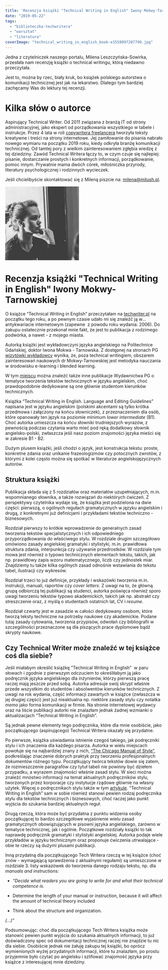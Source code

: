 ```yaml
---
title: 'Recenzja książki "Technical Writing in English" Iwony Mokwy-Tarnowskiej'
date: "2019-05-22"
tags:
  - "biblioteczka-techwritera"
  - "warsztat"
  - "literatura"
coverImage: "technical_writing_in_english_book-e1558097287799.jpg"
---
```


Jedna z czytelniczek naszego portalu, Milena Leszczyńska-Sowirka, przesłała nam
recenzję książki o technical writingu, którą niedawno przeczytała.

Jest to, można by rzec, biały kruk, bo książek polskiego autorstwa o komunikacji
technicznej jest jak na lekarstwo. Dlatego tym bardziej zachęcamy Was do lektury
tej recenzji.

# Kilka słów o autorce

Aspirujący Technical Writer. Od 2011 związana z branżą IT od strony
administracyjnej, jako ekspert od porządkowania wszystkiego w tabele i
instrukcje. Przez 4 lata w roli
[copywritera freelancera](http://www.milush.pl/) tworzyła teksty kreatywne i
treści na strony internetowe. Jej zamiłowanie do pisania nabrało nowego wymiaru
na początku 2019 roku, kiedy odkryła branżę komunikacji technicznej. Od tamtej
pory z wielkim zainteresowaniem zgłębia wiedzę z tej dziedziny. Zawód Technical
Writera łączy to, w czym czuje się najlepiej: pisanie, dostarczanie prostych i
konkretnych informacji, porządkowanie, pomoc innym. Prywatnie mama dwóch córek,
miłośniczka przyrody, literatury psychologicznej i rodzinnych wycieczek.

Jeśli chcielibyście skontaktować się z Mileną piszcie
na: [milena@milush.pl](mailto:milena@milush.pl).

[![](images/milena.jpg)](http://techwriter.pl/wp-content/uploads/2019/05/milena.jpg)

# Recenzja książki "Technical Writing in English" Iwony Mokwy-Tarnowskiej

O książce “Technical Writing in English” przeczytałam na
[techwriter.pl](http://techwriter.pl/technical-writing-w-polskim-wydaniu/) na
początku tego roku, a po pewnym czasie udało mi się znaleźć ją w...
antykwariacie internetowym (zapewne  z powodu roku wydania: 2006). Do zakupu
ostatecznie przekonał mnie fakt, że jest to publikacja z rodzimego podwórka, a
nawet - z mojego miasta.

Autorką książki jest wykładowczyni języka angielskiego na Politechnice
Gdańskiej, doktor Iwona Mokwa - Tarnowska. Z dostępnej na stronach PG
[wizytówki wykładowcy](https://pg.edu.pl/fce34b6aef_iwona.mokwa-tarnowska/publikacje?p_p_id=mostwiedzypublicationsportlet_WAR_mostwiedzyportlet&p_p_col_id=column-1&p_p_col_count=1&_mostwiedzypublicationsportlet_WAR_mostwiedzyportlet_delta=10&_mostwiedzypublicationsportlet_WAR_mostwiedzyportlet_keywords=&_mostwiedzypublicationsportlet_WAR_mostwiedzyportlet_advancedSearch=false&_mostwiedzypublicationsportlet_WAR_mostwiedzyportlet_andOperator=true&_mostwiedzypublicationsportlet_WAR_mostwiedzyportlet_resetCur=false&cur=1) wynika,
że, poza technical writingiem, obszarem zainteresowań naukowych dr
Mokwy-Tarnowskiej jest metodyka nauczania w środowisku e-learning i blended
learning.

W tym
[miejscu](https://pg.edu.pl/wydawnictwo/katalog?category=25&division=&published=&action=%2Ffull%2F&p_p_id=1_WAR_espeoproxyportlet)
można znaleźć także inne publikacje Wydawnictwa PG o tematyce tworzenia tekstów
technicznych w języku angielskim, choć prawdopodobnie dedykowane są one głównie
studentom kierunków technicznych.

Książka “Technical Writing in English. Language and Editing Guidelines” napisana
jest w języku angielskim (polskimi akcentami są tylko krótka przedmowa i
załączony na końcu słowniczek), z przeznaczeniem dla osób, które opanowały ten
język na poziomie minimum _lower intermediate_ (B1). Choć autorka umieszcza na
końcu słowniki trudniejszych wyrazów, z pewnością podczas czytania warto
mieć pod ręką dodatkowy słownik angielsko-polski, zwłaszcza jeśli nasz poziom
znajomości języka mieści się w zakresie B1 - B2.

Dużym plusem książki, jeśli chodzi o język, jest konstrukcja tekstu: proste,
konkretne zdania oraz unikanie frazeologizmów czy potocznych zwrotów, z którymi
z kolei często można się spotkać w literaturze angielskojęzycznych autorów.

## Struktura książki

Publikacja składa się z 5 rozdziałów oraz materiałów uzupełniających, m.in.
wspomnianego słownika, a także rozwiązań do niektórych ćwiczeń. Z perspektywy
czytelnika wydaje się, że książka jest podzielona na dwie części: pierwszą, o
ogólnych regułach gramatycznych w języku angielskim i drugą, z konkretnymi już
definicjami i przykładami tekstów techniczno - biznesowych.

Rozdział pierwszy to krótkie wprowadzenie do generalnych zasad tworzenia tekstów
specjalistycznych i ich odpowiedniego przyporządkowania do właściwego stylu. W
rozdziale drugim szczegółowo omówiono zasady angielskiej gramatyki i stylistyki,
m.in. prawidłowa struktura zdania, interpunkcja czy używanie przedrostków. W
rozdziale tym mowa jest również o typowo technicznych elementach tekstu, takich,
jak np. prawidłowy zapis wzoru matematycznego, liczb czy jednostek miar.
Znajdziemy tu także kilka ogólnych zasad odnośnie wstawiania do tekstu tabel,
ilustracji czy wykresów.

Rozdział trzeci to już definicje, przykłady i wskazówki tworzenia m.in.
instrukcji, manuali, raportów czy _cover letters_. Z uwagi na to, że główną
grupą odbiorczą tej publikacji są studenci, autorka poświęca również sporo uwagi
tworzeniu tekstów typowo akademickich, takich jak np. abstrakt czy streszczenie
oraz, z myślą o studentach ostatnich lat, CV i _resume_.

Rozdział czwarty jest w zasadzie w całości dedykowany osobom, które tworzą
teksty techniczne na potrzeby naukowe czy akademickie. Podane tutaj zasady
cytowania, tworzenia przypisów, odwołań czy bibliografii w szczególności
przeznaczone są dla piszących prace dyplomowe bądź skrypty naukowe.

## Czy Technical Writer może znaleźć w tej książce coś dla siebie?

Jeśli miałabym określić książkę ”Technical Writing in English”  w paru słowach i
zgodnie z pierwszym odczuciem to określiłabym ją jako podręcznik języka
angielskiego dla inżynierów, którzy pierwszą pracę raczej mają jeszcze przed
sobą. Autorka adresuje swój skrypt właśnie przede wszystkim do studentów i
absolwentów kierunków technicznych. Z uwagi na rok wydania, część informacji
zawartych w książce (zwłaszcza w jej drugiej części) jest już nieaktualna np.
niektóre zasady stylu czy notatka _memo_ jako forma komunikacji w firmie. Na
stronie internetowej wydawcy oraz na liście publikacji autorki nie znalazłam
jednak żadnej wzmianki o aktualizacjach “Technical Writing in English”.

Są jednak pewne elementy tego podręcznika, które dla mnie osobiście, jako
początkującego (aspirującego) Technical Writera okazały się przydatne.

Po pierwsze, książka uświadamia istnienie czegoś takiego, jak podręczniki stylu
i ich znaczenia dla każdego pisarza. Autorka w wielu miejscach powołuje się na
najbardziej znany z nich,
[“The Chicago Manual of Style”](https://www.chicagomanualofstyle.org/home.html),
podkreślając znaczenie dobrych praktyk przy tworzeniu profesjonalnych dokumentów
różnego typu. Początkujący twórca tekstów dowie się zatem, że rozmieszczenie
paragrafów czy tytuł tabeli nie powinny być dziełem przypadku, a wyrazem
znajomości właśnie zasad stylu. W sieci można znaleźć mnóstwo informacji na
temat aktualnych podręczników stylu, tworzonych przez korporacje czy instytucje
rządowe głównie na własny użytek. Więcej o podręcznikach stylu także w tym
[artykule](http://techwriter.pl/podrecznik-stylu-stylrecznik/). “Technical
Writing in English” sam w sobie również stanowi pewien rodzaj podręcznika stylu
dla tekstów technicznych i biznesowych, choć raczej jako punkt wyjścia do
szukania bardziej aktualnych reguł.

Drugą rzeczą, która może być przydatna z punktu widzenia osoby początkującej to
bardzo szczegółowe wyjaśnienie wielu zasad gramatycznych obowiązujących w
pisowni języka angielskiego, zarówno w tematyce technicznej, jak i ogólnie.
Początkowe rozdziały książki to tak naprawdę podręcznik gramatyki i stylistyki
angielskiej. Autorka podaje wiele przykładów w języku technicznym oraz proponuje
ćwiczenia utrwalające - obie te rzeczy są dużymi plusami publikacji.

Inną przydatną dla początkującego Tech Writera rzeczą w tej książce (choć znów -
wymagającą sprawdzenia z aktualnymi regułami) są umieszczone w rozdziale 3.
listy wskazówek do tworzenia danego rodzaju tekstu, np. dla _manuals and
instructions:_

- _“Decide what readers you are going to write for and what their technical
  competence is._

- Determine the length of your manual or instruction, because it will affect the
  amount of technical theory included
- Think about the structure and organization.

_(...)”_

Podsumowując: choć dla początkującego Tech Writera książka może stanowić pewien
punkt wyjścia do szukania aktualnych informacji, to już doświadczony spec od
dokumentacji technicznej raczej nie znajdzie tu nic dla siebie. Osobiście jednak
nie żałuję zakupu tej książki, bo oprócz wymienionych wyżej przydatnych
informacji, które tu znalazłam, po prostu przyjemnie było czytać po angielsku i
szlifować znajomość języka przy książce z interesującej mnie dziedziny.
